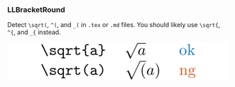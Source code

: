 <!-- markdownlint-disable MD041 -->
<!-- detect `\sqrt(`, `^(`, and `_(` -->

### LLBracketRound

Detect `\sqrt(`, `^(`, and `_(` in `.tex` or `.md` files.
You should likely use `\sqrt{`, `^{`, and `_{` instead.

![rules/LLBracketRound](rules/LLBracketRound/LLBracketRound.png)
